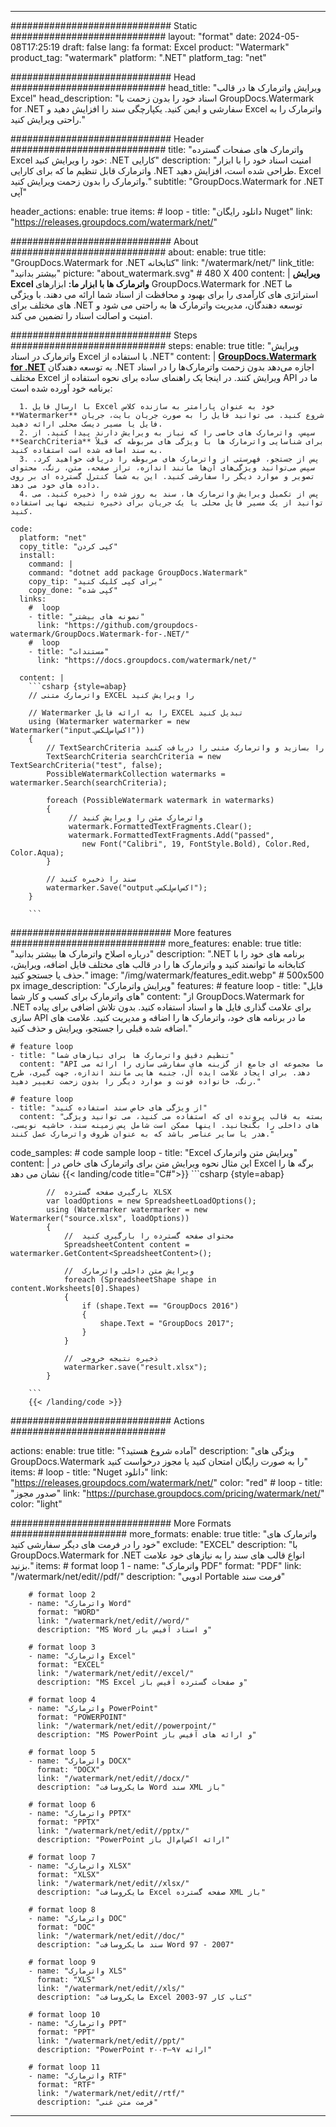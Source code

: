 
---
############################# Static ############################
layout: "format"
date:  2024-05-08T17:25:19
draft: false
lang: fa
format: Excel
product: "Watermark"
product_tag: "watermark"
platform: ".NET"
platform_tag: "net"

############################# Head ############################
head_title: "ویرایش واترمارک ها در قالب Excel"
head_description: "اسناد خود را بدون زحمت با GroupDocs.Watermark for .NET سفارشی و ایمن کنید. یکپارچگی سند را افزایش دهید و Excel واترمارک را به راحتی ویرایش کنید."

############################# Header ############################
title: "واترمارک های صفحات گسترده Excel خود را ویرایش کنید: .NET کارایی" 
description: "امنیت اسناد خود را با ابزار واترمارک قابل تنظیم ما که برای کارایی .NET طراحی شده است، افزایش دهید. Excel واترمارک را بدون زحمت ویرایش کنید."
subtitle: "GroupDocs.Watermark for .NET آپی" 

header_actions:
  enable: true
  items:
    #  loop
    - title: "دانلود رایگان Nuget"
      link: "https://releases.groupdocs.com/watermark/net/"
      
############################# About ############################
about:
    enable: true
    title: "GroupDocs.Watermark for .NET کتابخانه"
    link: "/watermark/net/"
    link_title: "بیشتر بدانید"
    picture: "about_watermark.svg" # 480 X 400
    content: |
       **ویرایش Excel واترمارک ها با ابزار ما:** ابزارهای GroupDocs.Watermark for .NET ما استراتژی های کارآمدی را برای بهبود و محافظت از اسناد شما ارائه می دهند. با ویژگی های مختلف برای .NET توسعه دهندگان، مدیریت واترمارک ها به راحتی می شود و امنیت و اصالت اسناد را تضمین می کند.

############################# Steps ############################
steps:
    enable: true
    title: "ویرایش واترمارک در اسناد Excel با استفاده از .NET"
    content: |
      **[GroupDocs.Watermark for .NET](https://products.groupdocs.com/watermark/net/)** به توسعه دهندگان .NET اجازه می‌دهد بدون زحمت واترمارک‌ها را در اسناد مختلف Excel ویرایش کنند. در اینجا یک راهنمای ساده برای نحوه استفاده از API ما در برنامه خود آورده شده است:
      
      1. با ارسال فایل Excel خود به عنوان پارامتر به سازنده کلاس **Watermarker** شروع کنید. می توانید فایل را به صورت جریان بایت، جریان فایل یا مسیر دیسک محلی ارائه دهید.
      2. سپس، واترمارک های خاصی را که نیاز به ویرایش دارند پیدا کنید. از **SearchCriteria** برای شناسایی واترمارک ها با ویژگی های مربوطه که قبلاً به سند اضافه شده است استفاده کنید.
      3. پس از جستجو، فهرستی از واترمارک های مربوطه را دریافت خواهید کرد. سپس می‌توانید ویژگی‌های آن‌ها مانند اندازه، تراز صفحه، متن، رنگ، محتوای تصویر و موارد دیگر را سفارشی کنید. این به شما کنترل گسترده ای بر روی داده های خود می دهد.
      4. پس از تکمیل ویرایش واترمارک ها، سند به روز شده را ذخیره کنید. می توانید از یک مسیر فایل محلی یا یک جریان برای ذخیره نتیجه نهایی استفاده کنید.
   
    code:
      platform: "net"
      copy_title: "کپی کردن"
      install:
        command: |
        command: "dotnet add package GroupDocs.Watermark"
        copy_tip: "برای کپی کلیک کنید"
        copy_done: "کپی شده"
      links:
        #  loop
        - title: "نمونه های بیشتر"
          link: "https://github.com/groupdocs-watermark/GroupDocs.Watermark-for-.NET/"
        #  loop
        - title: "مستندات"
          link: "https://docs.groupdocs.com/watermark/net/"
          
      content: |
        ```csharp {style=abap}
        // واترمارک متنی EXCEL را ویرایش کنید

        // Watermarker را به ارائه فایل EXCEL تبدیل کنید
        using (Watermarker watermarker = new Watermarker("input.اکس‌اس‌لکس"))
        {
            // TextSearchCriteria را بسازید و واترمارک متنی را دریافت کنید
            TextSearchCriteria searchCriteria = new TextSearchCriteria("test", false);
            PossibleWatermarkCollection watermarks = watermarker.Search(searchCriteria);

            foreach (PossibleWatermark watermark in watermarks)
            {
                 // واترمارک متن را ویرایش کنید
                 watermark.FormattedTextFragments.Clear();
                 watermark.FormattedTextFragments.Add("passed", 
                    new Font("Calibri", 19, FontStyle.Bold), Color.Red, Color.Aqua);
            }

            // سند را ذخیره کنید
            watermarker.Save("output.اکس‌اس‌لکس");
        }
        
        ```            

############################# More features ############################
more_features:
  enable: true
  title: "درباره اصلاح واترمارک ها بیشتر بدانید"
  description: ".NET برنامه های خود را با کتابخانه ما توانمند کنید و واترمارک ها را در قالب های مختلف فایل اضافه، ویرایش، حذف یا جستجو کنید."
  image: "/img/watermark/features_edit.webp" # 500x500 px
  image_description: "ویرایش واترمارک"
  features:
    # feature loop
    - title: "فایل های واترمارک برای کسب و کار شما"
      content: "از GroupDocs.Watermark for .NET برای علامت گذاری فایل ها و اسناد استفاده کنید. بدون تلاش اضافی برای پیاده سازی API ما در برنامه های خود، واترمارک ها را اضافه و مدیریت کنید. علامت های اضافه شده قبلی را جستجو، ویرایش و حذف کنید."

    # feature loop
    - title: "تنظیم دقیق واترمارک ها برای نیازهای شما"
      content: "API ما مجموعه ای جامع از گزینه های سفارشی سازی را ارائه می دهد. برای ایجاد علامت ایده آل، جنبه هایی مانند اندازه، جهت گیری، طرح رنگ، خانواده فونت و موارد دیگر را بدون زحمت تغییر دهید."

    # feature loop
    - title: "از ویژگی های خاص سند استفاده کنید"
      content: "بسته به قالب پرونده ای که استفاده می کنید، می توانید ویژگی های داخلی را بگنجانید. اینها ممکن است شامل پس زمینه سند، حاشیه نویسی، هدر یا سایر عناصر باشد که به عنوان ظروف واترمارک عمل کنند."
      
  code_samples:
    # code sample loop
    - title: "Excel ویرایش متن واترمارک"
      content: |
        این مثال نحوه ویرایش متن برای واترمارک های خاص در Excel برگه ها را نشان می دهد
        {{< landing/code title="C#">}}
        ```csharp {style=abap}
        
            //  بارگیری صفحه گسترده XLSX
            var loadOptions = new SpreadsheetLoadOptions();
            using (Watermarker watermarker = new Watermarker("source.xlsx", loadOptions))
            {
                //  محتوای صفحه گسترده را بارگیری کنید
                SpreadsheetContent content = watermarker.GetContent<SpreadsheetContent>();

                //  ویرایش متن داخلی واترمارک
                foreach (SpreadsheetShape shape in content.Worksheets[0].Shapes)
                {
                    if (shape.Text == "GroupDocs 2016")
                    {
                        shape.Text = "GroupDocs 2017";
                    }
                }

                //  ذخیره نتیجه خروجی
                watermarker.save("result.xlsx");
            }

        ```
        {{< /landing/code >}}


############################# Actions ############################

actions:
  enable: true
  title: "آماده شروع هستید؟"
  description: "ویژگی های GroupDocs.Watermark را به صورت رایگان امتحان کنید یا مجوز درخواست کنید"
  items:
    #  loop
    - title: "Nuget دانلود"
      link: "https://releases.groupdocs.com/watermark/net/"
      color: "red"
        #  loop
    - title: "صدور مجوز"
      link: "https://purchase.groupdocs.com/pricing/watermark/net/"
      color: "light"


############################# More Formats #####################
more_formats:
    enable: true
    title: "واترمارک های خود را در فرمت های دیگر سفارشی کنید"
    exclude: "EXCEL"
    description: "با GroupDocs.Watermark for .NET انواع قالب های سند را به نیازهای خود علامت بزنید."
    items: 
        # format loop 1
        - name: "واترمارک PDF"
          format: "PDF"
          link: "/watermark/net/edit//pdf/"
          description: "ادوبی Portable فرمت سند"

        # format loop 2
        - name: "واترمارک Word"
          format: "WORD"
          link: "/watermark/net/edit//word/"
          description: "MS Word و اسناد آفیس باز"
          
        # format loop 3
        - name: "واترمارک Excel"
          format: "EXCEL"
          link: "/watermark/net/edit//excel/"
          description: "MS Excel و صفحات گسترده آفیس باز"

        # format loop 4
        - name: "واترمارک PowerPoint"
          format: "POWERPOINT"
          link: "/watermark/net/edit//powerpoint/"
          description: "MS PowerPoint و ارائه های آفیس باز"

        # format loop 5
        - name: "واترمارک DOCX"
          format: "DOCX"
          link: "/watermark/net/edit//docx/"
          description: "مایکروسافت Word سند XML باز"
          
        # format loop 6
        - name: "واترمارک PPTX"
          format: "PPTX"
          link: "/watermark/net/edit//pptx/"
          description: "PowerPoint ارائه اکس‌ام‌ال باز"
          
        # format loop 7
        - name: "واترمارک XLSX"
          format: "XLSX"
          link: "/watermark/net/edit//xlsx/"
          description: "مایکروسافت Excel صفحه گسترده XML باز"

        # format loop 8
        - name: "واترمارک DOC"
          format: "DOC"
          link: "/watermark/net/edit//doc/"
          description: "سند مایکروسافت Word 97 - 2007"

        # format loop 9
        - name: "واترمارک XLS"
          format: "XLS"
          link: "/watermark/net/edit//xls/"
          description: "مایکروسافت Excel کتاب کار 97-2003"

        # format loop 10
        - name: "واترمارک PPT"
          format: "PPT"
          link: "/watermark/net/edit//ppt/"
          description: "PowerPoint ارائه ۹۷—۲۰۰۳"

        # format loop 11
        - name: "واترمارک RTF"
          format: "RTF"
          link: "/watermark/net/edit//rtf/"
          description: "فرمت متن غنی"

---